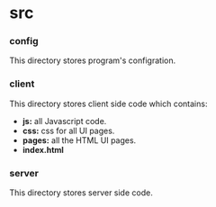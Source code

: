 # src
### config
This directory stores program's configration.
### client
This directory stores client side code which contains:
- **js:** all Javascript code.
- **css:** css for all UI pages.
- **pages:** all the HTML UI pages.
- **index.html**
### server
This directory stores server side code.